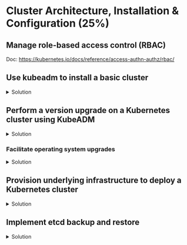# Cluster Architecture, Installation & Configuration (25%)

## Manage role-based access control (RBAC)

Doc: https://kubernetes.io/docs/reference/access-authn-authz/rbac/

## Use kubeadm to install a basic cluster

<details><summary>Solution</summary>
<p>

If you don't have cluster nodes yet, check the terraform deployment from below: [Provision underlying infrastructure to deploy a Kubernetes cluster](https://github.com/murasaki718/CKA-practice-exercises/blob/CKA-v1.31/cluster-architecture-installation-configuration.md#provision-underlying-infrastructure-to-deploy-a-kubernetes-cluster)

Installation from [scratch using Kelsey Hightower's kubernetes-the-hard-way](https://github.com/kelseyhightower/kubernetes-the-hard-way/) is too time-consuming but not irrelevant. We will be using kubeadm (v1.30.5) to install the Kubernetes cluster.

### Install containerd runtime

<details><summary>Solution</summary>
<p>

Doc: https://kubernetes.io/docs/setup/production-environment/container-runtimes/

We will do this using only three nodes (here is the path to the script https://github.com/murasaki718/CKA-practice-exercises/blob/CKA-v1.31/containerd-install.sh):

```bash
# containerd preinstall configuration
# initial system update and upgrade
apt-get update && apt-get upgrade

# disabled swap file
swapoff -a

# make changes in /etc/fstab to persist disabling of Swap on reboot
sed -i '/ swap / s/^\(.*\)$/#\1/g' /etc/fstab


# Load required Kernel Modules
cat <<EOF | sudo tee /etc/modules-load.d/containerd.conf
overlay
br_netfilter
EOF

sudo modprobe overlay
sudo modprobe br_netfilter

# Setup required sysctl params, these persist across reboots.
cat <<EOF | sudo tee /etc/sysctl.d/99-kubernetes-cri.conf
net.bridge.bridge-nf-call-iptables  = 1
net.ipv4.ip_forward                 = 1
net.bridge.bridge-nf-call-ip6tables = 1
EOF

# Apply sysctl params without reboot
sudo sysctl --system

# Install containerd
## Set up the repository
### Install packages to allow apt to use a repository over HTTPS
sudo apt-get update
sudo apt-get install -y apt-transport-https ca-certificates curl gnupg lsb-release

## Install packages
sudo apt-get update
sudo apt-get install -y containerd

# Configure containerd defaults
sudo mkdir -p /etc/containerd
containerd config default | sudo tee /etc/containerd/config.toml > /dev/null 2>&1
sed -i 's/SystemdCgroup = false/SystemdCgroup = true/' /etc/containerd/config.toml

# Restart containerd.service
sudo systemctl restart containerd.service
```

</p>
</details>

### Install kubeadm, kubelet and kubectl

<details><summary>Solution</summary>
<p>

Doc: https://kubernetes.io/docs/setup/production-environment/tools/kubeadm/install-kubeadm/

Do this on all three nodes:

```bash
sudo apt-get update
sudo apt-get install -y apt-transport-https ca-certificates curl

curl -fsSL https://pkgs.k8s.io/core:/stable:/v1.30/deb/Release.key | sudo gpg --dearmor -o /etc/apt/keyrings/kubernetes-apt-keyring.gpg
echo "deb [signed-by=/etc/apt/keyrings/kubernetes-apt-keyring.gpg] https://pkgs.k8s.io/core:/stable:/v1.30/deb/ /" | sudo tee /etc/apt/sources.list.d/kubernetes.list

sudo apt-get update
sudo apt-get install -y kubelet=1.30.5-1.1 kubeadm=1.30.5-1.1 kubectl=1.30.5-1.1
sudo apt-mark hold kubelet kubeadm kubectl
```

</p>
</details>

### Create a cluster with kubeadm

<details><summary>Solution</summary>
<p>

Doc: https://kubernetes.io/docs/setup/production-environment/tools/kubeadm/create-cluster-kubeadm/

Make sure the nodes have different hostnames.

On control-plane node:
```bash
sudo kubeadm init --kubernetes-version=1.30.5 --pod-network-cidr=10.244.0.0/16
```

Run the output of the init command on the other nodes:
```bash
sudo kubeadm join 192.168.254.11:6443 --token h8vno9.7eroqaei7v1isdpn \
    --discovery-token-ca-cert-hash sha256:44f1def2a041f116bc024f7e57cdc0cdcc8d8f36f0b942bdd27c7f864f645407
```

On control-plane node again:
```bash
# Configure kubectl access
mkdir -p $HOME/.kube
sudo cp -i /etc/kubernetes/admin.conf $HOME/.kube/config
sudo chown $(id -u):$(id -g) $HOME/.kube/config

# Deloying Kubernetes Cluster Network Plugin using Either 

## Calico
kubectl apply -f https://raw.githubusercontent.com/projectcalico/calico/v3.28.0/manifests/calico.yaml

## Flannel
#kubectl apply -f https://github.com/flannel-io/flannel/releases/latest/download/kube-flannel.yml
```

</p>
</details>

### Check that your nodes are running and ready

<details><summary>Solution</summary>
<p>

```bash
kubectl get nodes
NAME               STATUS   ROLES           AGE     VERSION
k8s-controller      Ready    control-plane   3m29s   v1.30.5
k8s-node-1          Ready    <none>          114s    v1.30.5
k8s-node-2          Ready    <none>          77s     v1.30.5
```

</p>
</details>

</p>
</details>

## Perform a version upgrade on a Kubernetes cluster using KubeADM

<details><summary>Solution</summary>
<p>

Doc: https://kubernetes.io/docs/tasks/administer-cluster/kubeadm/kubeadm-upgrade/

After installing Kubernetes v1.31 here: [install](https://github.com/murasaki718/CKA-practice-exercises/blob/CKA-v1.31/cluster-architecture-installation-configuration.md#use-kubeadm-to-install-a-basic-cluster)

We will now upgrade the cluster to v1.31.

On control-plane node:

```bash
# Add 1.31 repository
sudo sh -c 'echo "deb [signed-by=/etc/apt/keyrings/kubernetes-apt-keyring.gpg] https://pkgs.k8s.io/core:/stable:/v1.31/deb/ /" >> /etc/apt/sources.list.d/kubernetes.list'

# Upgrade kubeadm
sudo apt-mark unhold kubeadm
sudo apt-get update && sudo apt-get install -y kubeadm=1.31.1-1.1
sudo apt-mark hold kubeadm

# Upgrade control-plane node
kubectl drain k8s-controller --ignore-daemonsets
sudo kubeadm upgrade plan
sudo kubeadm upgrade apply v1.31.1

# Update Network Plugin

## Calico
kubectl apply -f https://raw.githubusercontent.com/projectcalico/calico/v3.28.1/manifests/calico.yaml

## Flannel
#kubectl apply -f https://github.com/flannel-io/flannel/releases/latest/download/kube-flannel.yml

# Upgrade kubelet and kubectl
sudo apt-mark unhold kubelet kubectl
sudo apt-get update && sudo apt-get install -y kubelet=1.31.1-1.1 kubectl=1.31.1-1.1
sudo apt-mark hold kubelet kubectl
sudo systemctl daemon-reload
sudo systemctl restart kubelet

# Make control-plane node reschedulable
kubectl uncordon k8s-controller
```

On worker nodes:

```bash
# Add 1.31 repository
sudo sh -c 'echo "deb [signed-by=/etc/apt/keyrings/kubernetes-apt-keyring.gpg] https://pkgs.k8s.io/core:/stable:/v1.31/deb/ /" >> /etc/apt/sources.list.d/kubernetes.list'

# Upgrade kubeadm
sudo apt-mark unhold kubeadm
sudo apt-get update && sudo apt-get install -y kubeadm=1.31.1-1.1
sudo apt-mark hold kubeadm

# Upgrade the other node
kubectl drain k8s-node-1 --ignore-daemonsets
sudo kubeadm upgrade node

# Upgrade kubelet and kubectl
sudo apt-mark unhold kubelet kubectl
sudo apt-get update && sudo apt-get install -y kubelet=1.31.1-1.1 kubectl=1.31.1-1.1
sudo apt-mark hold kubelet kubectl
sudo systemctl daemon-reload
sudo systemctl restart kubelet

# Make worker node reschedulable
kubectl uncordon k8s-node-1
```

Verify that the nodes are upgraded to v1.31.1:

```bash
kubectl get nodes
NAME               STATUS                     ROLES           AGE   VERSION
k8s-controller     Ready                      control-plane   15m   v1.31.1
k8s-node-1         Ready,SchedulingDisabled   <none>          13m   v1.31.1
k8s-node-2         Ready,SchedulingDisabled   <none>          13m   v1.31.1
```

</p>
</details>

### Facilitate operating system upgrades

<details><summary>Solution</summary>
<p>

When we only have one control plane node in your cluster, you cannot upgrade the OS system (with reboot) without losing temporary access to your cluster.

Here we will upgrade our worker nodes:

```bash
# Hold Kubernetes from upgrading
sudo apt-mark hold kubeadm kubelet kubectl

# Upgrade node
kubectl drain k8s-node-1 --ignore-daemonsets
sudo apt update && sudo apt upgrade -y # Be careful about container runtime (e.g., docker) upgrade.

# Reboot node if necessary
sudo reboot

# Make worker node reschedulable
kubectl uncordon k8s-node-1
```

</p>
</details>

## Provision underlying infrastructure to deploy a Kubernetes cluster

<details><summary>Solution</summary>
<p>

You can use any cloud provider (AWS, Azure, GCP, OpenStack, etc.) and multiple tools to provision nodes for your Kubernetes cluster.

We will deploy a three-node cluster, with one control plane node and two worker nodes.

Three Libvirt/KVM nodes (or any cloud provider you are using):
- k8s-controller: 2 vCPUs, 4GB RAM, 20GB Disk, 192.168.254.11/24
- k8s-node-1:        2 vCPUs, 2GB RAM, 20GB Disk, 192.168.254.21/24
- k8s-node-2:        2 vCPUs, 2GB RAM, 20GB Disk, 192.168.254.22/24

OS description:

```bash
$ lsb_release -a
No LSB modules are available.
Distributor ID:	Ubuntu
Description:	Ubuntu 22.04.3 LTS
Release:	22.04
Codename:	jammy
```

We will use a local libvirt/KVM baremetal node with terraform (v1.2.5) to provision the three-node cluster described above.

```bash
mkdir terraform
cd terraform
wget https://raw.githubusercontent.com/murasaki718/CKA-practice-exercises/CKA-v1.31/terraform/cluster-infra.tf
terraform init
terraform plan
terraform apply
```

</p>
</details>

## Implement etcd backup and restore

<details><summary>Solution</summary>
<p>

### Backup etcd cluster

<details><summary>Solution</summary>
<p>

Doc: https://kubernetes.io/docs/tasks/administer-cluster/configure-upgrade-etcd/#backing-up-an-etcd-cluster

Check the version of your etcd cluster, which depends on how you installed it.

```bash
ETCD_POD_NAME=$(kubectl get po -A --no-headers -o custom-columns=":metadata.name" | grep etcd)
kubectl exec -it -n kube-system $ETCD_POD_NAME -- etcd --version
etcd Version: 3.5.15
Git SHA: 0452feec7
Go Version: go1.16.15
Go OS/Arch: linux/amd64
```

If using connecting to an external etcd instance, Download the etcd client 
```bash
# Download etcd client
wget https://github.com/etcd-io/etcd/releases/download/v3.5.15/etcd-v3.5.15-linux-amd64.tar.gz
tar xzvf etcd-v3.5.15-linux-amd64.tar.gz
sudo mv etcd-v3.5.15-linux-amd64/etcdctl /usr/local/bin
sudo mv etcd-v3.5.15-linux-amd64/etcdutl /usr/local/bin
```

You are going to need the file locations first of the trusted-ca-file, cert-file, and key-file
```bash
# review the yaml spec.container command and extract the required information
kubectl get po $(echo $ETCD_CONTAINER) -n kube-system -o "jsonpath="{.spec.containers}"" | jq ".[].command"

CACERT="/run/config/pki/etcd/ca.crt"
CERT="/run/config/pki/etcd/server.crt"
KEY="/run/config/pki/etcd/server.key"
```

```bash
# save etcd snapshot
ETCDCTL_API=3 etcdctl --endpoints https://127.0.0.1:2379 --cacert=$(echo $CACERT) --cert=$(echo $CERT) --key=$(echo $KEY) snapshot save snapshot.db

# View the snapshot
sudo etcdutl --write-out=table snapshot status snapshot.db 
+---------+----------+------------+------------+
|  HASH   | REVISION | TOTAL KEYS | TOTAL SIZE |
+---------+----------+------------+------------+
| 74116f1 |     2616 |       2639 |     4.5 MB |
+---------+----------+------------+------------+

#if etcdutl is unavailable
etcdctl --write-out=table snapshot status snapshot.db
Deprecated: Use `etcdutl snapshot status` instead.

+----------+----------+------------+------------+
|   HASH   | REVISION | TOTAL KEYS | TOTAL SIZE |
+----------+----------+------------+------------+
| cbf239e9 |    35895 |        946 |     1.8 MB |
+----------+----------+------------+------------+

```

</p>
</details>

### Restore an etcd cluster from a snapshot

<details><summary>Solution</summary>
<p>

Doc: https://kubernetes.io/docs/tasks/administer-cluster/configure-upgrade-etcd/#backing-up-an-etcd-cluster

Retrieve the Data dir location
```bash
kubectl get po $(echo $ETCD_CONTAINER) -n kube-system -o "jsonpath="{.spec.containers}"" | jq ".[].command" | grep "data-dir"

DATADIR="/var/lib/etcd"
```
Restore etcd from database snapshot/backup
```bash
# We are going to have to create a new directory to restore the contents of the backup
etcdutl --data-dir /var/lib/etcd-backup snapshot restore snapshot.db

# If we restore to the existing directory we will be presented with an ERROR message
etcdutl --data-dir /var/lib/etcd snapshot restore snapshot.db

#Deprecated: Use `etcdutl snapshot restore` instead.
#Error: data-dir "/var/lib/etcd/" not empty or could not be read

# If etcdutl is not available use the following command in place
ETCDCTL_API=3 etcdctl --endpoints https://127.0.0.1:2379 --cacert=$(echo $CACERT) --cert=$(echo $CERT) --key=$(echo $KEY) --data-dir=/var/lib/etcd-backup snapshot restore snapshot.db
Deprecated: Use `etcdutl snapshot restore` instead.

2024-10-30T03:16:06Z    info    snapshot/v3_snapshot.go:260     restoring snapshot      {"path": "snapshot.db", "wal-dir": "/var/lib/etcd-backup/member/wal", "data-dir": "/var/lib/etcd-backup", "snap-dir": "/var/lib/etcd-backup/member/snap"}
2024-10-30T03:16:06Z    info    membership/store.go:141 Trimming membership information from the backend...
2024-10-30T03:16:06Z    info    membership/cluster.go:421       added member    {"cluster-id": "cdf818194e3a8c32", "local-member-id": "0", "added-peer-id": "8e9e05c52164694d", "added-peer-peer-urls": ["http://localhost:2380"]}
2024-10-30T03:16:06Z    info    snapshot/v3_snapshot.go:287     restored snapshot       {"path": "snapshot.db", "wal-dir": "/var/lib/etcd-backup/member/wal", "data-dir": "/var/lib/etcd-backup", "snap-dir": "/var/lib/etcd-backup/member/snap"}
```

Updating the etcd yaml 
```bash
#TBD
```

</p>
</details>

</p>
</details>
